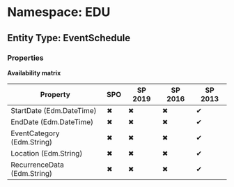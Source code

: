 # Namespace: EDU
## Entity Type: EventSchedule

### Properties

**Availability matrix**

Property | SPO | SP 2019 | SP 2016 | SP 2013
----------|-----|---------|---------|--------
StartDate (Edm.DateTime) | ✖ | ✖ | ✖ | ✔
EndDate (Edm.DateTime) | ✖ | ✖ | ✖ | ✔
EventCategory (Edm.String) | ✖ | ✖ | ✖ | ✔
Location (Edm.String) | ✖ | ✖ | ✖ | ✔
RecurrenceData (Edm.String) | ✖ | ✖ | ✖ | ✔

